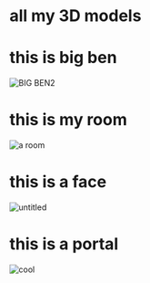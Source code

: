 # all my 3D models
# this is big ben
![BIG BEN2](https://github.com/user-attachments/assets/3d1c4804-483c-4126-a1bb-4a7057a66b58)
# this is my room
![a room](https://github.com/user-attachments/assets/5a45ad2c-8d46-4948-bb7c-def5e30d2a26)
# this is a face
![untitled](https://github.com/user-attachments/assets/8f3b8d9e-19dc-4ae6-b432-8a22dad1a153)
# this is a portal
![cool](https://github.com/user-attachments/assets/458528be-ae41-425e-b7df-88099c8580fc)


